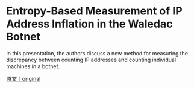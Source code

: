 
# Entropy-Based Measurement of IP Address Inflation in the Waledac Botnet

In this presentation, the authors discuss a new method for measuring the discrepancy between counting IP addresses and counting individual machines in a botnet.

[原文｜original](https://insights.sei.cmu.edu/library/entropy-based-measurement-of-ip-address-inflation-in-the-waledac-botnet/)
        